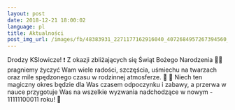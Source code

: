 ```yaml
---
layout: post
date: 2018-12-21 18:00:02
language: pl
title: Aktualności
post_img_url: /images/fb/48383931_2271177162916040_4072684957267394560_n.png
---
```


Drodzy KSIowicze! ❗️
Z okazji zbliżających się Świąt Bożego Narodzenia 🎅🏻 pragniemy życzyć Wam wiele radości, szczęścia, uśmiechu na twarzach oraz mile spędzonego czasu w rodzinnej atmosferze. 🎁 🎄
Niech ten magiczny okres będzie dla Was czasem odpoczynku i zabawy, a przerwa w nauce przygotuje Was na wszelkie wyzwania  nadchodzące w nowym - 11111100011 roku! 🥂